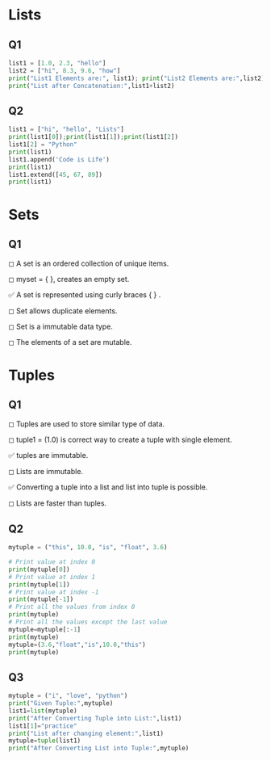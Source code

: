 # Lists

## Q1


```python
list1 = [1.0, 2.3, "hello"]
list2 = ["hi", 8.3, 9.6, "how"]
print("List1 Elements are:", list1); print("List2 Elements are:",list2)
print("List after Concatenation:",list1+list2)
```

## Q2


```python
list1 = ["hi", "hello", "Lists"]
print(list1[0]);print(list1[1]);print(list1[2])
list1[2] = "Python"
print(list1)
list1.append('Code is Life')
print(list1)
list1.extend([45, 67, 89])
print(list1)
```

# Sets

## Q1

◻ A set is an ordered collection of unique items.

◻ myset = { }, creates an empty set.

✅ A set is represented using curly braces { } .

◻ Set allows duplicate elements.

◻ Set is a immutable data type.

◻ The elements of a set are mutable.

# Tuples

## Q1

◻ Tuples are used to store similar type of data.

◻ tuple1 = (1.0) is correct way to create a tuple with single element.

✅ tuples are immutable.

◻ Lists are immutable.

✅ Converting a tuple into a list and list into tuple is possible.

◻ Lists are faster than tuples.

## Q2


```python
mytuple = ("this", 10.0, "is", "float", 3.6)

# Print value at index 0
print(mytuple[0])
# Print value at index 1
print(mytuple[1])
# Print value at index -1
print(mytuple[-1])
# Print all the values from index 0
print(mytuple)
# Print all the values except the last value
mytuple=mytuple[:-1]
print(mytuple)
mytuple=(3.6,"float","is",10.0,"this")
print(mytuple)
```

## Q3


```python
mytuple = ("i", "love", "python")
print("Given Tuple:",mytuple)
list1=list(mytuple)
print("After Converting Tuple into List:",list1)
list1[1]="practice"
print("List after changing element:",list1)
mytuple=tuple(list1)
print("After Converting List into Tuple:",mytuple)
```
